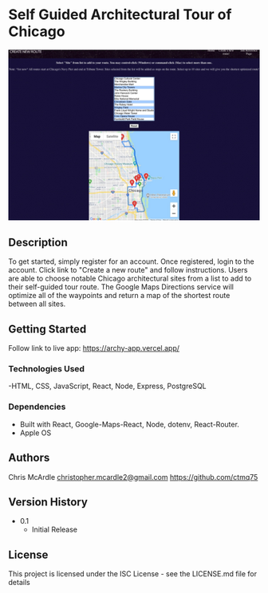 # Self Guided Architectural Tour of Chicago

![Alt text](src/images/ss.jpeg?raw=true "Optional Title")

## Description

To get started, simply register for an account. Once registered, login to the account. Click link to "Create a new route" and follow instructions. Users are able to choose notable Chicago architectural sites from a list to add to their self-guided tour route. The Google Maps Directions service will optimize all of the waypoints and return a map of the shortest route between all sites. 

## Getting Started
Follow link to live app: https://archy-app.vercel.app/

### Technologies Used
-HTML, CSS, JavaScript, React, Node, Express, PostgreSQL

### Dependencies

* Built with React, Google-Maps-React, Node, dotenv, React-Router.
* Apple OS


## Authors

Chris McArdle
christopher.mcardle2@gmail.com
https://github.com/ctmq75

## Version History

* 0.1
    * Initial Release

## License

This project is licensed under the ISC License - see the LICENSE.md file for details

